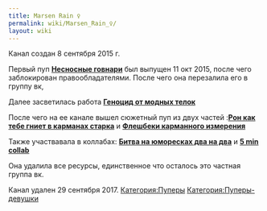 ```yaml
---
title: Marsen Rain ♀
permalink: wiki/Marsen_Rain_♀/
layout: wiki
---
```


Канал создан 8 сентября 2015 г.

Первый пуп [**Несносные
говнари**](https://www.youtube.com/watch?v=CC0FtzWBBmk) был выпущен 11
окт 2015, после чего заблокирован правообладателями. После чего она
перезалила его в группу вк,

Далее засветилась работа [**Геноцид от модных
телок**](https://www.youtube.com/watch?v=SQLZLSe5Xrc&t)

После чего на ее канале вышел сюжетный пуп из двух частей :[**Рон как
тебе гниет в карманах
старка**](https://www.youtube.com/watch?v=DhDIDEKoeT8&t) и [**Флешбеки
карманного измерения**](https://www.youtube.com/watch?v=JQcTAFku8dE)

Также участвавала в коллабах: [**Битва на юморесках два на
два**](https://www.youtube.com/watch?v=NBLPz8HU9-w) и [**5 min
collab**](https://www.youtube.com/watch?v=l4ddzevXZJ8)

Она удалила все ресурсы, единственное что осталось это частная группа
вк.

Канал удален 29 сентября 2017.
[Категория:Пуперы](Категория:Пуперы "wikilink")
[Категория:Пуперы-девушки](Категория:Пуперы-девушки "wikilink")
